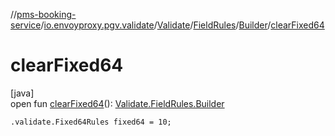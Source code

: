//[pms-booking-service](../../../../../index.md)/[io.envoyproxy.pgv.validate](../../../index.md)/[Validate](../../index.md)/[FieldRules](../index.md)/[Builder](index.md)/[clearFixed64](clear-fixed64.md)

# clearFixed64

[java]\
open fun [clearFixed64](clear-fixed64.md)(): [Validate.FieldRules.Builder](index.md)

`.validate.Fixed64Rules fixed64 = 10;`
